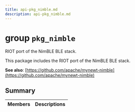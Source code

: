 ```yaml
---
title: api-pkg_nimble.md
description: api-pkg_nimble.md
---
```

# group `pkg_nimble` 

RIOT port of the NimBLE BLE stack.

This package includes the RIOT port of the NimBLE BLE stack.

**See also**: [https://github.com/apache/mynewt-nimble](https://github.com/apache/mynewt-nimble)

## Summary

 Members                        | Descriptions                                
--------------------------------|---------------------------------------------

